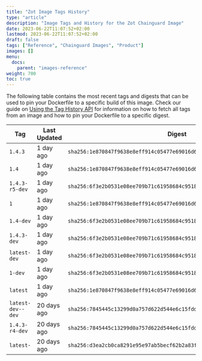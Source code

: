 ```yaml
---
title: "Zot Image Tags History"
type: "article"
description: "Image Tags and History for the Zot Chainguard Image"
date: 2023-06-22T11:07:52+02:00
lastmod: 2023-06-22T11:07:52+02:00
draft: false
tags: ["Reference", "Chainguard Images", "Product"]
images: []
menu:
  docs:
    parent: "images-reference"
weight: 700
toc: true
---
```


The following table contains the most recent tags and digests that can be used to pin your Dockerfile to a specific build of this image. Check our guide on [Using the Tag History API](/chainguard/chainguard-images/using-the-tag-history-api/) for information on how to fetch all tags from an image and how to pin your Dockerfile to a specific digest.

| Tag               | Last Updated | Digest                                                                    |
|-------------------|--------------|---------------------------------------------------------------------------|
| `1.4.3`           | 1 day ago    | `sha256:1e870847f9638e8eff914c05477e69016d69ddac45134651870beeeb2a8a4397` |
| `1.4`             | 1 day ago    | `sha256:1e870847f9638e8eff914c05477e69016d69ddac45134651870beeeb2a8a4397` |
| `1.4.3-r5-dev`    | 1 day ago    | `sha256:6f3e2b0531e08ee709b71c61958684c9518464c4c4cc9c05e0444326c1edc592` |
| `1`               | 1 day ago    | `sha256:1e870847f9638e8eff914c05477e69016d69ddac45134651870beeeb2a8a4397` |
| `1.4-dev`         | 1 day ago    | `sha256:6f3e2b0531e08ee709b71c61958684c9518464c4c4cc9c05e0444326c1edc592` |
| `1.4.3-dev`       | 1 day ago    | `sha256:6f3e2b0531e08ee709b71c61958684c9518464c4c4cc9c05e0444326c1edc592` |
| `latest-dev`      | 1 day ago    | `sha256:6f3e2b0531e08ee709b71c61958684c9518464c4c4cc9c05e0444326c1edc592` |
| `1-dev`           | 1 day ago    | `sha256:6f3e2b0531e08ee709b71c61958684c9518464c4c4cc9c05e0444326c1edc592` |
| `latest`          | 1 day ago    | `sha256:1e870847f9638e8eff914c05477e69016d69ddac45134651870beeeb2a8a4397` |
| `latest-dev--dev` | 20 days ago  | `sha256:7845445c13299d0a757d622d544e6c15fdd90c4989e3ae7947390ba0d951390e` |
| `1.4.3-r4-dev`    | 20 days ago  | `sha256:7845445c13299d0a757d622d544e6c15fdd90c4989e3ae7947390ba0d951390e` |
| `latest-`         | 20 days ago  | `sha256:d3ea2cb0ca8291e95e97ab5becf62b2a83f894ba4afd7f7370a4052c93b25adc` |
